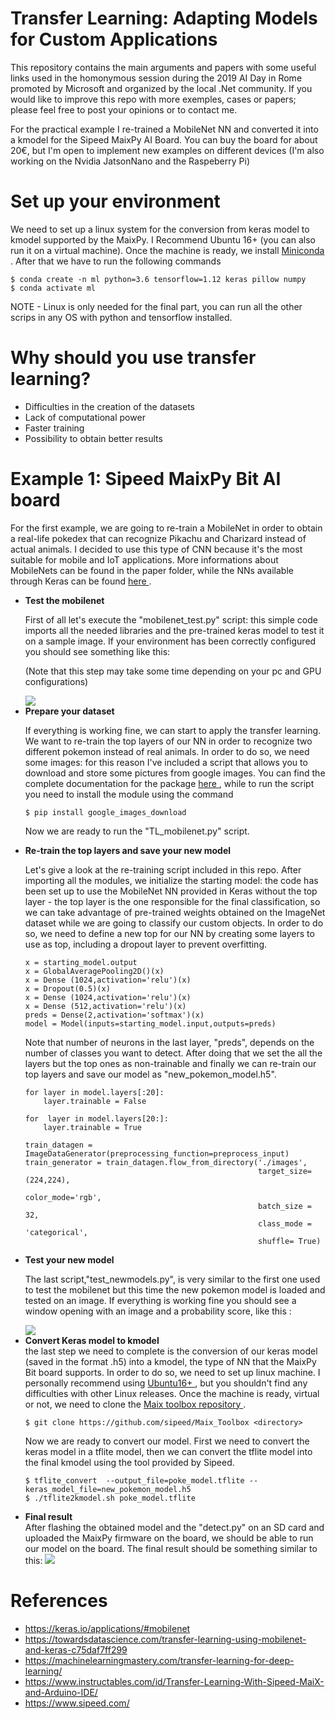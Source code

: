 # Transfer Learning: Adapting Models for Custom Applications
This repository contains the main arguments and papers with some useful links used in the homonymous session during the 2019 AI Day in Rome promoted by Microsoft and organized by the local .Net community. If you would like to improve this repo with more exemples, cases or papers; please feel free to post your opinions or to contact me.

For the practical example I re-trained a MobileNet NN and converted it into a kmodel for the Sipeed MaixPy AI Board. You can buy the board for about 20€, but I'm open to implement new examples on different devices (I'm also working on the Nvidia JatsonNano and the Raspeberry Pi)

# Set up your environment 
We need to set up a linux system for the conversion from keras model to kmodel supported by the MaixPy. I Recommend Ubuntu 16+ (you can also run it on a virtual machine). Once the machine is ready, we install <a href="https://docs.conda.io/projects/conda/en/latest/user-guide/install/download.html"> Miniconda </a>. After that we have to run the following commands


``` bashrc
$ conda create -n ml python=3.6 tensorflow=1.12 keras pillow numpy
$ conda activate ml
```
NOTE - Linux is only needed for the final part, you can run all the other scrips in any OS with python and tensorflow installed.

# Why should you use transfer learning?
- Difficulties in the creation of the datasets
- Lack of computational power 
- Faster training
- Possibility to obtain better results 

# Example 1: Sipeed MaixPy Bit AI board
For the first example, we are going to re-train a MobileNet in order to obtain a real-life pokedex that can recognize Pikachu and Charizard instead of actual animals. I decided to use this type of CNN because it's the most suitable for mobile and IoT applications. More informations about MobileNets can be found in the paper folder, while the NNs available through Keras can be found <a href="https://keras.io/applications/#mobilenet"> here </a>.
<ul>
  <li><b> Test the mobilenet </b></li>
  
First of all let's execute the "mobilenet_test.py" script: this simple code imports all the needed libraries and the pre-trained keras model to test it on a sample image. If your environment has been correctly configured you should see something like this:

(Note that this step may take some time depending on your pc and GPU configurations)

<img src="https://drive.google.com/uc?id=1N-gGAXOa3CjbYn2mM2fOfpQ-FbUjh0Au"> 


<li><b> Prepare your dataset </b></li>

If everything is working fine, we can start to apply the transfer learning. We want to re-train the top layers of our NN in order to recognize two different pokemon instead of real animals. In order to do so, we need some images: for this reason I've included a script that allows you to download and store some pictures from google images. You can find the complete documentation for the package <a href="https://github.com/hardikvasa/google-images-download"> here </a>, while to run the script you need to install the module using the command 

``` bashrc
$ pip install google_images_download 
```
Now we are ready to run the "TL_mobilenet.py" script.


<li><b> Re-train the top layers and save your new model </b></li>

Let's give a look at the re-training script included in this repo. After importing all the modules, we initialize the starting model: the code has been set up to use the MobileNet NN provided in Keras without the top layer - the top layer is the one responsible for the final classification, so we can take advantage of pre-trained weights obtained on the ImageNet dataset while we are going to classify our custom objects. In order to do so, we need to define a new top for our NN by creating some layers to use as top, including a dropout layer to prevent overfitting. 

```
x = starting_model.output 
x = GlobalAveragePooling2D()(x)
x = Dense (1024,activation='relu')(x)
x = Dropout(0.5)(x) 
x = Dense (1024,activation='relu')(x)
x = Dense (512,activation='relu')(x)
preds = Dense(2,activation='softmax')(x)
model = Model(inputs=starting_model.input,outputs=preds)
```

Note that number of neurons in the last layer, "preds", depends on the number of classes you want to detect.
After doing that we set the all the layers but the top ones as non-trainable and finally we can re-train our top layers and save our model as "new_pokemon_model.h5".


```
for layer in model.layers[:20]:
    layer.trainable = False

for  layer in model.layers[20:]:
    layer.trainable = True   

train_datagen = ImageDataGenerator(preprocessing_function=preprocess_input)
train_generator = train_datagen.flow_from_directory('./images',
                                                    target_size=(224,224),
                                                    color_mode='rgb',
                                                    batch_size = 32,
                                                    class_mode = 'categorical',
                                                    shuffle= True)
```

<li><b> Test your new model </b></li>

The last script,"test_newmodels.py", is very similar to the first one used to test the mobilenet but this time the new pokemon model is loaded and tested on an image. If everything is working fine you should see a window opening with an image and a probability score, like this :


<img src="https://drive.google.com/uc?id=1rhcL-7tAdnWJt4Bow6j8EmB5f4-POtvY">

<li><b>Convert Keras model to kmodel </b></li>
the last step we need to complete is the conversion of our keras model (saved in the format .h5) into a kmodel, the type of NN that the MaixPy Bit board supports. In order to do so, we need to set up linux machine. I personally recommend using <a href="https://www.ubuntu-it.org/download"> Ubuntu16+ </a>, but you shouldn't find any difficulties with other Linux releases. Once the machine is ready, virtual or not, we need to clone the <a href="https://github.com/sipeed/Maix_Toolbox"> Maix toolbox repository </a>.

```bashrc
$ git clone https://github.com/sipeed/Maix_Toolbox <directory>
```
Now we are ready to convert our model. First we need to convert the keras model in a tflite model, then we can convert the tflite model into the final kmodel using the tool provided by Sipeed.

```bashrc
$ tflite_convert  --output_file=poke_model.tflite --keras_model_file=new_pokemon_model.h5
$ ./tflite2kmodel.sh poke_model.tflite
```

<li><b>Final result </b></li>
After flashing the obtained model and the "detect.py" on an SD card and uploaded the MaixPy firmware on the board, we should be able to run our model on the board. The final result should be something similar to this:

<img src="https://drive.google.com/uc?id=1D7Su34vobOd8kwXlRReE_QiAcJAzfM-M">

</ul>





# References 
- https://keras.io/applications/#mobilenet
- https://towardsdatascience.com/transfer-learning-using-mobilenet-and-keras-c75daf7ff299
- https://machinelearningmastery.com/transfer-learning-for-deep-learning/
- https://www.instructables.com/id/Transfer-Learning-With-Sipeed-MaiX-and-Arduino-IDE/
- https://www.sipeed.com/
